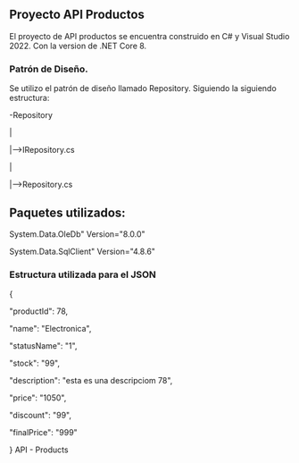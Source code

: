 ## Proyecto API Productos
El proyecto de API productos se encuentra construido en C# y Visual Studio 2022.
Con la version de .NET Core 8.

### Patrón de Diseño.
Se utilizo el patrón de diseño llamado Repository.
Siguiendo la siguiendo estructura:

-Repository

|

|-->IRepository.cs

|

|-->Repository.cs

## Paquetes utilizados:

System.Data.OleDb" Version="8.0.0" 

System.Data.SqlClient" Version="4.8.6"

### Estructura utilizada para el JSON

{

  "productId": 78,
  
  "name": "Electronica",
  
  "statusName": "1",
  
  "stock": "99",
  
  "description": "esta es una descripciom 78",
  
  "price": "1050",
  
  "discount": "99",
  
  "finalPrice": "999"
  
} API - Products
